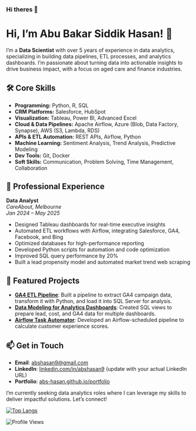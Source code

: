 ### Hi theres 👋

<!--
**Learner0112/Learner0112** is a ✨ _special_ ✨ repository because its `README.md` (this file) appears on your GitHub profile.

Here are some ideas to get you started:

- 🔭 I’m currently working on ...
- 🌱 I’m currently learning ...
- 👯 I’m looking to collaborate on ...
- 🤔 I’m looking for help with ...
- 💬 Ask me about ...
- 📫 How to reach me: ...
- 😄 Pronouns: ...
- ⚡ Fun fact: ...
-->


# Hi, I’m Abu Bakar Siddik Hasan! 👋

I’m a **Data Scientist** with over 5 years of experience in data analytics, specializing in building data pipelines, ETL processes, and analytics dashboards. I’m passionate about turning data into actionable insights to drive business impact, with a focus on aged care and finance industries.

## 🛠️ Core Skills

- **Programming:** Python, R, SQL  
- **CRM Platforms:** Salesforce, HubSpot  
- **Visualization:** Tableau, Power BI, Advanced Excel  
- **Cloud & Data Pipelines:** Apache Airflow, Azure (Blob, Data Factory, Synapse), AWS (S3, Lambda, RDS)  
- **APIs & ETL Automation:** REST APIs, Airflow, Python  
- **Machine Learning:** Sentiment Analysis, Trend Analysis, Predictive Modeling  
- **Dev Tools:** Git, Docker  
- **Soft Skills:** Communication, Problem Solving, Time Management, Collaboration  


## 💼 Professional Experience

**Data Analyst**  
*CareAbout, Melbourne*  
_Jan 2024 – May 2025_
- Designed Tableau dashboards for real-time executive insights
- Automated ETL workflows with Airflow, integrating Salesforce, GA4, Facebook, and Bing
- Optimized databases for high-performance reporting
- Developed Python scripts for automation and code optimization
- Improved SQL query performance by 20%
- Built a lead propensity model and automated market trend web scraping

## 🌟 Featured Projects
- **[GA4 ETL Pipeline](https://github.com/abs-hasan/GA4-ETL-Pipeline)**: Built a pipeline to extract GA4 campaign data, transform it with Python, and load it into SQL Server for analysis.
- **[Data Modeling for Analytics Dashboards](https://github.com/abs-hasan/Data-Modeling-for-Analytics-Dashboards)**: Created SQL views to prepare lead, cost, and GA4 data for multiple dashboards.
- **[Airflow Task Automator](https://github.com/abs-hasan/Airflow-Task-Automator)**: Developed an Airflow-scheduled pipeline to calculate customer experience scores.

## 📫 Get in Touch
- **Email**: abshasan9@gmail.com
- **LinkedIn**: [linkedin.com/in/abshasan9](https://linkedin.com/in/abshasan) (update with your actual LinkedIn URL)
- **Portfolio**: [abs-hasan.github.io/portfolio](https://abs-hasan.github.io/portfolio)

I’m currently seeking data analytics roles where I can leverage my skills to deliver impactful solutions. Let’s connect!

[![Top Langs](https://github-readme-stats.vercel.app/api/top-langs/?username=abs-hasan&layout=compact)](https://github.com/abs-hasan/github-readme-stats)


![Profile Views](https://komarev.com/ghpvc/?username=abs-hasan)


